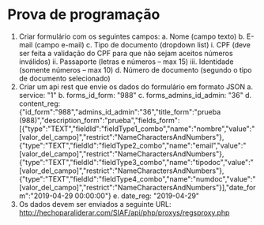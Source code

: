 # Prova de programação

1.	Criar formulário com os seguintes campos: 
  a.	Nome (campo texto)
  b.	E-mail (campo e-mail)
  c.	Tipo de documento (dropdown list)
    i.	CPF (deve ser feita a validação do CPF para que não sejam aceitos números inválidos)
    ii.	Passaporte (letras e números – max 15)
    iii.	Identidade (somente números – max 10)
  d.	Número de documento (segundo o tipo de documento selecionado)
2.	Criar um api rest que envie os dados do formulário em formato JSON
  a.	service: "1"
  b.	forms_id_form: "988"
  c.	forms_admins_id_admin: "36"
  d.	content_reg: {"id_form":"988","admins_id_admin":"36","title_form":"prueba (988)","description_form":"prueba","fields_form":[{"type":"TEXT","fieldId":"fieldType1_combo","name":"nombre","value":"[valor_del_campo]","restrict":"NameCharactersAndNumbers"},{"type":"TEXT","fieldId":"fieldType2_combo","name":"email","value":"[valor_del_campo]","restrict":"NameCharactersAndNumbers"},{"type":"TEXT","fieldId":"fieldType3_combo","name":"tipodoc","value":"[valor_del_campo]","restrict":"NameCharactersAndNumbers"},{"type":"TEXT","fieldId":"fieldType4_combo","name":"numdoc","value":"[valor_del_campo]","restrict":"NameCharactersAndNumbers"}],"date_form":"2019-04-29 00:00:00"}
  e.	date_reg: "2019-04-29"
3.	Os dados devem ser enviados a seguinte URL: http://hechoparaliderar.com/SIAF/api/php/proxys/regsproxy.php
